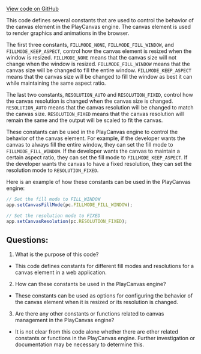 [View code on GitHub](https://github.com/playcanvas/engine/src/framework/constants.js)

This code defines several constants that are used to control the behavior of the canvas element in the PlayCanvas engine. The canvas element is used to render graphics and animations in the browser.

The first three constants, `FILLMODE_NONE`, `FILLMODE_FILL_WINDOW`, and `FILLMODE_KEEP_ASPECT`, control how the canvas element is resized when the window is resized. `FILLMODE_NONE` means that the canvas size will not change when the window is resized. `FILLMODE_FILL_WINDOW` means that the canvas size will be changed to fill the entire window. `FILLMODE_KEEP_ASPECT` means that the canvas size will be changed to fill the window as best it can while maintaining the same aspect ratio.

The last two constants, `RESOLUTION_AUTO` and `RESOLUTION_FIXED`, control how the canvas resolution is changed when the canvas size is changed. `RESOLUTION_AUTO` means that the canvas resolution will be changed to match the canvas size. `RESOLUTION_FIXED` means that the canvas resolution will remain the same and the output will be scaled to fit the canvas.

These constants can be used in the PlayCanvas engine to control the behavior of the canvas element. For example, if the developer wants the canvas to always fill the entire window, they can set the fill mode to `FILLMODE_FILL_WINDOW`. If the developer wants the canvas to maintain a certain aspect ratio, they can set the fill mode to `FILLMODE_KEEP_ASPECT`. If the developer wants the canvas to have a fixed resolution, they can set the resolution mode to `RESOLUTION_FIXED`.

Here is an example of how these constants can be used in the PlayCanvas engine:

```javascript
// Set the fill mode to FILL_WINDOW
app.setCanvasFillMode(pc.FILLMODE_FILL_WINDOW);

// Set the resolution mode to FIXED
app.setCanvasResolution(pc.RESOLUTION_FIXED);
```
## Questions: 
 1. What is the purpose of this code?
- This code defines constants for different fill modes and resolutions for a canvas element in a web application.

2. How can these constants be used in the PlayCanvas engine?
- These constants can be used as options for configuring the behavior of the canvas element when it is resized or its resolution is changed.

3. Are there any other constants or functions related to canvas management in the PlayCanvas engine?
- It is not clear from this code alone whether there are other related constants or functions in the PlayCanvas engine. Further investigation or documentation may be necessary to determine this.